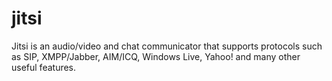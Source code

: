 jitsi
=====

Jitsi is an audio/video and chat communicator that supports protocols such as SIP, XMPP/Jabber, AIM/ICQ, Windows Live, Yahoo! and many other useful features.
